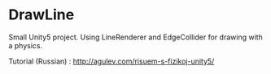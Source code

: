 # DrawLine
Small Unity5 project.
Using LineRenderer and EdgeCollider for drawing with a physics.

Tutorial (Russian) : http://agulev.com/risuem-s-fizikoj-unity5/
